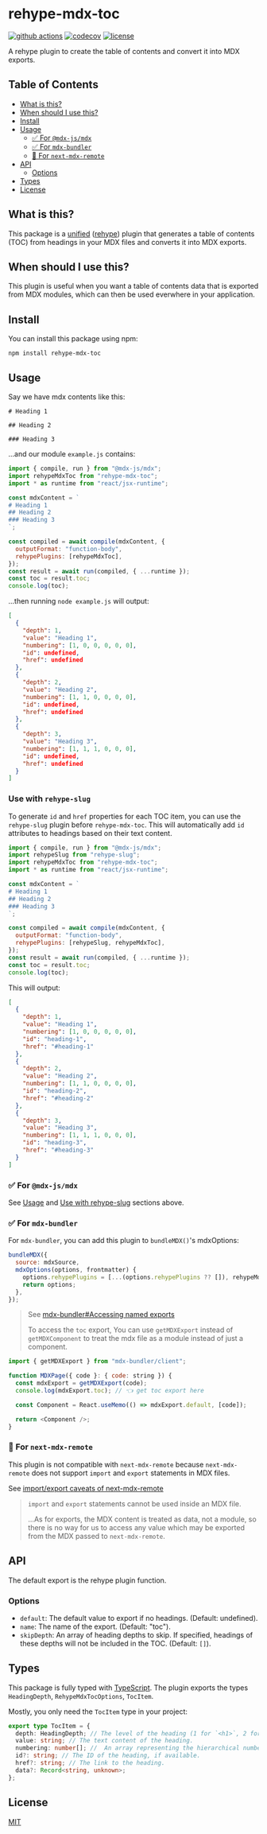 # rehype-mdx-toc

[![github actions](https://github.com/boning-w/rehype-mdx-toc/actions/workflows/ci.yml/badge.svg)](https://github.com/boning-w/rehype-mdx-toc/actions/workflows/ci.yml)
[![codecov](https://codecov.io/github/boning-w/rehype-mdx-toc/graph/badge.svg?token=5GBJECAL34)](https://codecov.io/github/boning-w/rehype-mdx-toc)
[![license](https://img.shields.io/github/license/boning-w/rehype-mdx-toc)](https://github.com/boning-w/rehype-mdx-toc/blob/main/LICENSE)

A rehype plugin to create the table of contents and convert it into MDX exports.

## Table of Contents

- [What is this?](#what-is-this)
- [When should I use this?](#when-should-i-use-this)
- [Install](#install)
- [Usage](#usage)
  - [✅ For `@mdx-js/mdx`](#-for-mdx-jsmdx)
  - [✅ For `mdx-bundler`](#-for-mdx-bundler)
  - [🚫 For `next-mdx-remote`](#-for-next-mdx-remote)
- [API](#api)
  - [Options](#options)
- [Types](#types)
- [License](#license)

## What is this?

This package is a [unified](https://unifiedjs.com/) ([rehype](https://rehypejs.github.io/rehype/)) plugin that generates a table of contents (TOC) from headings in your MDX files and converts it into MDX exports.

## When should I use this?

This plugin is useful when you want a table of contents data that is exported from MDX modules, which can then be used everwhere in your application.

## Install

You can install this package using npm:

```shell
npm install rehype-mdx-toc
```

## Usage

Say we have mdx contents like this:

```mdx
# Heading 1

## Heading 2

### Heading 3
```

...and our module `example.js` contains:

```js
import { compile, run } from "@mdx-js/mdx";
import rehypeMdxToc from "rehype-mdx-toc";
import * as runtime from "react/jsx-runtime";

const mdxContent = `
# Heading 1
## Heading 2
### Heading 3
`;

const compiled = await compile(mdxContent, {
  outputFormat: "function-body",
  rehypePlugins: [rehypeMdxToc],
});
const result = await run(compiled, { ...runtime });
const toc = result.toc;
console.log(toc);
```

...then running `node example.js` will output:

```json
[
  {
    "depth": 1,
    "value": "Heading 1",
    "numbering": [1, 0, 0, 0, 0, 0],
    "id": undefined,
    "href": undefined
  },
  {
    "depth": 2,
    "value": "Heading 2",
    "numbering": [1, 1, 0, 0, 0, 0],
    "id": undefined,
    "href": undefined
  },
  {
    "depth": 3,
    "value": "Heading 3",
    "numbering": [1, 1, 1, 0, 0, 0],
    "id": undefined,
    "href": undefined
  }
]
```

### Use with `rehype-slug`

To generate `id` and `href` properties for each TOC item, you can use the `rehype-slug` plugin before `rehype-mdx-toc`. This will automatically add `id` attributes to headings based on their text content.

```js
import { compile, run } from "@mdx-js/mdx";
import rehypeSlug from "rehype-slug";
import rehypeMdxToc from "rehype-mdx-toc";
import * as runtime from "react/jsx-runtime";

const mdxContent = `
# Heading 1
## Heading 2
### Heading 3
`;

const compiled = await compile(mdxContent, {
  outputFormat: "function-body",
  rehypePlugins: [rehypeSlug, rehypeMdxToc],
});
const result = await run(compiled, { ...runtime });
const toc = result.toc;
console.log(toc);
```

This will output:

```json
[
  {
    "depth": 1,
    "value": "Heading 1",
    "numbering": [1, 0, 0, 0, 0, 0],
    "id": "heading-1",
    "href": "#heading-1"
  },
  {
    "depth": 2,
    "value": "Heading 2",
    "numbering": [1, 1, 0, 0, 0, 0],
    "id": "heading-2",
    "href": "#heading-2"
  },
  {
    "depth": 3,
    "value": "Heading 3",
    "numbering": [1, 1, 1, 0, 0, 0],
    "id": "heading-3",
    "href": "#heading-3"
  }
]
```

### ✅ For `@mdx-js/mdx`

See [Usage](#usage) and [Use with rehype-slug](#use-with-rehype-slug) sections above.

### ✅ For `mdx-bundler`

For `mdx-bundler`, you can add this plugin to `bundleMDX()`'s mdxOptions:

```js
bundleMDX({
  source: mdxSource,
  mdxOptions(options, frontmatter) {
    options.rehypePlugins = [...(options.rehypePlugins ?? []), rehypeMdxToc];
    return options;
  },
});
```

> See [mdx-bundler#Accessing named exports](https://github.com/kentcdodds/mdx-bundler?tab=readme-ov-file#accessing-named-exports)
> 
> To access the `toc` export, You can use `getMDXExport` instead of `getMDXComponent` to treat the mdx file as a module instead of just a component.

```js
import { getMDXExport } from "mdx-bundler/client";

function MDXPage({ code }: { code: string }) {
  const mdxExport = getMDXExport(code);
  console.log(mdxExport.toc); // 👈 get toc export here

  const Component = React.useMemo(() => mdxExport.default, [code]);

  return <Component />;
}
```

### 🚫 For `next-mdx-remote`

This plugin is not compatible with `next-mdx-remote` because `next-mdx-remote` does not support `import` and `export` statements in MDX files.

See [import/export caveats of next-mdx-remote](https://github.com/hashicorp/next-mdx-remote?tab=readme-ov-file#import--export)

> `import` and `export` statements cannot be used inside an MDX file.
>
> ...As for exports, the MDX content is treated as data, not a module, so there is no way for us to access any value which may be exported from the MDX passed to `next-mdx-remote`.

## API

The default export is the rehype plugin function.

### Options

- `default`: The default value to export if no headings. (Default: undefined).
- `name`: The name of the export. (Default: "toc").
- `skipDepth`: An array of heading depths to skip. If specified, headings of these depths will not be included in the TOC. (Default: `[]`).

## Types

This package is fully typed with [TypeScript](https://www.typescriptlang.org/). The plugin exports the types `HeadingDepth`, `RehypeMdxTocOptions`, `TocItem`.

Mostly, you only need the `TocItem` type in your project:

```ts
export type TocItem = {
  depth: HeadingDepth; // The level of the heading (1 for `<h1>`, 2 for `<h2>`, etc.).
  value: string; // The text content of the heading.
  numbering: number[]; //  An array representing the hierarchical numbering of the heading.
  id?: string; // The ID of the heading, if available.
  href?: string; // The link to the heading.
  data?: Record<string, unknown>;
};
```

## License

[MIT](https://github.com/boning-w/rehype-mdx-toc/blob/main/LICENSE)
